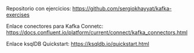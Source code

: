 Repositorio con ejercicios:
https://github.com/sergiokhayyat/kafka-exercises

Enlace conectores para Kafka Connetc:
https://docs.confluent.io/platform/current/connect/kafka_connectors.html

Enlace ksqlDB Quickstart:
https://ksqldb.io/quickstart.html

